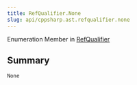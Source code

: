 ```yaml
---
title: RefQualifier.None
slug: api/cppsharp.ast.refqualifier.none
---
```

Enumeration Member in [RefQualifier](/api/cppsharp/ast/refqualifier)

## Summary



```csharp
None
```

